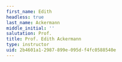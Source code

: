 ```yaml
---
first_name: Edith
headless: true
last_name: Ackermann
middle_initial: ''
salutation: Prof.
title: Prof. Edith Ackermann
type: instructor
uid: 2b4601a1-2987-899e-095d-f4fc0588540e
---
```

